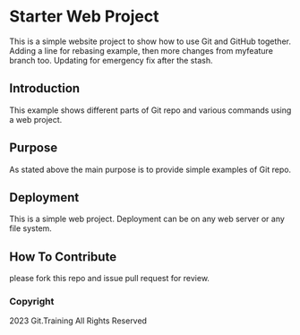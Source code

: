 # Starter Web Project

This is a simple website project to show how to use Git and GitHub together. Adding a line for rebasing example, then more changes from myfeature branch too. Updating for emergency fix after the stash.

## Introduction

This example shows different parts of Git repo and various commands using a web project.

## Purpose

As stated above the main purpose is to provide simple examples of Git repo.

## Deployment

This is a simple web project. Deployment can be on any web server or any file system.

## How To Contribute

please fork this repo and issue pull request for review.

### Copyright

2023 Git.Training All Rights Reserved